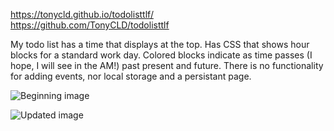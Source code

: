 https://tonycld.github.io/todolisttlf/  
https://github.com/TonyCLD/todolisttlf  

My todo list has a time that displays at the top. Has CSS that shows hour blocks for a standard work day. Colored blocks indicate as time passes (I hope, I will see in the AM!) past present and future. There is no functionality for adding events, nor local storage and a persistant page. 

![Beginning image](https://tonycld.github.io/todolisttlf/assets/images/openingscreenshot.jpg)

![Updated image](https://tonycld.github.io/todolisttlf/assets/images/todolistalmost.jpg)
